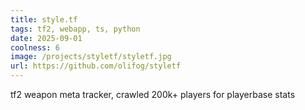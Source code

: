 ```yaml
---
title: style.tf
tags: tf2, webapp, ts, python
date: 2025-09-01
coolness: 6
image: /projects/styletf/styletf.jpg
url: https://github.com/olifog/styletf
---
```


tf2 weapon meta tracker, crawled 200k+ players for playerbase stats
